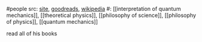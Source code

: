 #people 
src: [site](https://www.chu.cam.ac.uk/fellows/david-wallace/), [goodreads](https://www.goodreads.com/author/show/6573655.David_Wallace), [wikipedia](https://en.wikipedia.org/wiki/David_Wallace_(physicist)) 
#: [[interpretation of quantum mechanics]], [[theoretical physics]], [[philosophy of science]], [[philosophy of physics]], [[quantum mechanics]] 

read all of his books